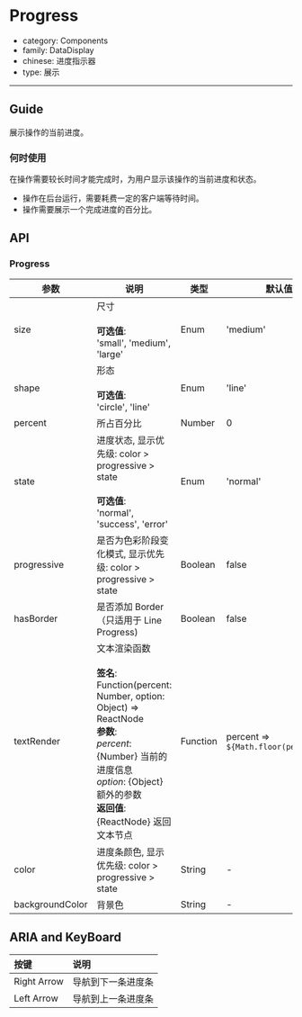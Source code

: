 # Progress

-   category: Components
-   family: DataDisplay
-   chinese: 进度指示器
-   type: 展示

---

## Guide

展示操作的当前进度。

### 何时使用

在操作需要较长时间才能完成时，为用户显示该操作的当前进度和状态。

-   操作在后台运行，需要耗费一定的客户端等待时间。
-   操作需要展示一个完成进度的百分比。

## API

### Progress

| 参数              | 说明                                                                                                                                                                                          | 类型       | 默认值                                  |
| --------------- | ------------------------------------------------------------------------------------------------------------------------------------------------------------------------------------------- | -------- | ------------------------------------ |
| size            | 尺寸<br><br>**可选值**:<br>'small', 'medium', 'large'                                                                                                                                            | Enum     | 'medium'                             |
| shape           | 形态<br><br>**可选值**:<br>'circle', 'line'                                                                                                                                                      | Enum     | 'line'                               |
| percent         | 所占百分比                                                                                                                                                                                       | Number   | 0                                    |
| state           | 进度状态, 显示优先级: color > progressive > state<br><br>**可选值**:<br>'normal', 'success', 'error'                                                                                                    | Enum     | 'normal'                             |
| progressive     | 是否为色彩阶段变化模式, 显示优先级: color > progressive > state                                                                                                                                             | Boolean  | false                                |
| hasBorder       | 是否添加 Border（只适用于 Line Progress)                                                                                                                                                             | Boolean  | false                                |
| textRender      | 文本渲染函数<br><br>**签名**:<br>Function(percent: Number, option: Object) => ReactNode<br>**参数**:<br>_percent_: {Number} 当前的进度信息<br>_option_: {Object} 额外的参数<br>**返回值**:<br>{ReactNode} 返回文本节点<br> | Function | percent => `${Math.floor(percent)}%` |
| color           | 进度条颜色, 显示优先级: color > progressive > state                                                                                                                                                   | String   | -                                    |
| backgroundColor | 背景色                                                                                                                                                                                         | String   | -                                    |
## ARIA and KeyBoard

| 按键          | 说明                              |
| :---------- | :------------------------------ |
| Right Arrow | 导航到下一条进度条 |
| Left Arrow  | 导航到上一条进度条   |
